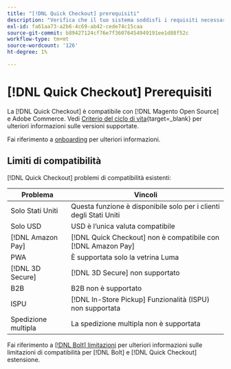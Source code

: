 ```yaml
---
title: "[!DNL Quick Checkout] prerequisiti"
description: "Verifica che il tuo sistema soddisfi i requisiti necessari per utilizzare il [!DNL Quick Checkout] per l'estensione Adobe Commerce."
exl-id: fa61aa73-a2b6-4c69-ab42-cede74c15caa
source-git-commit: b89427124cf76e7f36076454949191ee1d88f52c
workflow-type: tm+mt
source-wordcount: '126'
ht-degree: 1%

---
```


# [!DNL Quick Checkout] Prerequisiti

La [!DNL Quick Checkout] è compatibile con [!DNL Magento Open Source] e Adobe Commerce. Vedi [Criterio del ciclo di vita](https://experienceleague.adobe.com/docs/commerce-operations/release/planning/lifecycle-policy.html){target=_blank} per ulteriori informazioni sulle versioni supportate.

Fai riferimento a [onboarding](../quick-checkout/onboarding.md) per ulteriori informazioni.

## Limiti di compatibilità

[!DNL Quick Checkout] problemi di compatibilità esistenti:

| **Problema** | **Vincoli** |
|----------------|-----------------|
| Solo Stati Uniti | Questa funzione è disponibile solo per i clienti degli Stati Uniti |
| Solo USD | USD è l’unica valuta compatibile |
| [!DNL Amazon Pay] | [!DNL Quick Checkout] non è compatibile con [!DNL Amazon Pay] |
| PWA | È supportata solo la vetrina Luma |
| [!DNL 3D Secure] | [!DNL 3D Secure] non supportato |
| B2B | B2B non è supportato |
| ISPU | [!DNL In-Store Pickup] Funzionalità (ISPU) non supportata |
| Spedizione multipla | La spedizione multipla non è supportata |

Fai riferimento a [[!DNL Bolt] limitazioni](https://help.bolt.com/integrations/adobe-quick-checkout/set-up/#limitations) per ulteriori informazioni sulle limitazioni di compatibilità per [!DNL Bolt] e [!DNL Quick Checkout] estensione.
